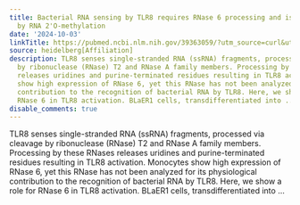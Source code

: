 ```yaml
---
title: Bacterial RNA sensing by TLR8 requires RNase 6 processing and is inhibited
  by RNA 2'O-methylation
date: '2024-10-03'
linkTitle: https://pubmed.ncbi.nlm.nih.gov/39363059/?utm_source=curl&utm_medium=rss&utm_campaign=pubmed-2&utm_content=1FakS-2QOkCT8HsMOQP1bCRQ4YzyumYOmxmF0moLsQ3dFB1E9V&fc=20220326224207&ff=20241004202135&v=2.18.0.post9+e462414
source: heidelberg[Affiliation]
description: TLR8 senses single-stranded RNA (ssRNA) fragments, processed via cleavage
  by ribonuclease (RNase) T2 and RNase A family members. Processing by these RNases
  releases uridines and purine-terminated residues resulting in TLR8 activation. Monocytes
  show high expression of RNase 6, yet this RNase has not been analyzed for its physiological
  contribution to the recognition of bacterial RNA by TLR8. Here, we show a role for
  RNase 6 in TLR8 activation. BLaER1 cells, transdifferentiated into ...
disable_comments: true
---
```

TLR8 senses single-stranded RNA (ssRNA) fragments, processed via cleavage by ribonuclease (RNase) T2 and RNase A family members. Processing by these RNases releases uridines and purine-terminated residues resulting in TLR8 activation. Monocytes show high expression of RNase 6, yet this RNase has not been analyzed for its physiological contribution to the recognition of bacterial RNA by TLR8. Here, we show a role for RNase 6 in TLR8 activation. BLaER1 cells, transdifferentiated into ...